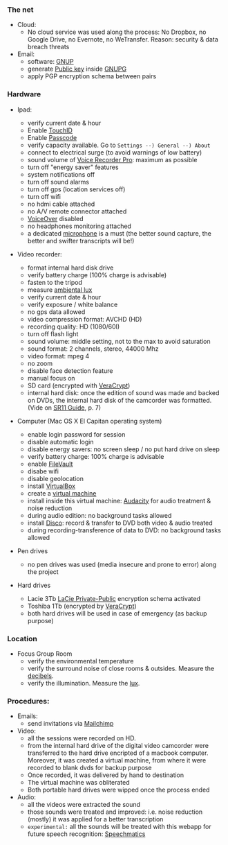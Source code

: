 ### The net ###

+ Cloud:
    * No cloud service was used along the process: No Dropbox, no Google Drive, no Evernote, no WeTransfer. Reason: security & data breach threats 
+ Email:
	* software: [GNUP](https://www.gnupg.org/software/index.html)
	* generate [Public key](http://www.dewinter.com/gnupg_howto/english/GPGMiniHowto-1.html#ss1.1) inside [GNUPG](https://www.gnupg.org/software/index.html)
	* apply PGP encryption schema between pairs


### Hardware ###

+ Ipad:
    * verify current date & hour
	* Enable [TouchID](https://support.apple.com/en-us/HT204587)
	* Enable [Passcode](https://support.apple.com/en-us/HT204060)
	* verify capacity available. Go to `Settings --) General --) About`
	* connect to electrical surge (to avoid warnings of low battery)
	* sound volume of [Voice Recorder Pro](https://itunes.apple.com/ar/app/voice-record-pro/id546983235?mt=8): maximum as possible
	* turn off "energy saver" features
	* system notifications off
	* turn off sound alarms
	* turn off gps (location services off)
	* turn off wifi
	* no hdmi cable attached
	* no A/V remote connector attached
	* [VoiceOver](https://www.apple.com/accessibility/iphone/vision/) disabled
	* no headphones monitoring attached
	* a dedicated [microphone](https://bitbucket.org/imhicihu/focus-group-2016/src/efe6ed9347a086fea9f3a0b01b9b1705809d2dce/improvements.md?at=default) is a must (the better sound capture, the better and swifter transcripts will be!)

+ Video recorder:
    * format internal hard disk drive
	* verify battery charge (100% charge is advisable)
    * fasten to the tripod
	* measure [ambiental lux](https://itunes.apple.com/es/app/light-meter-lux-measurement-tool/id642285909?mt=8)
    * verify current date & hour
	* verify exposure / white balance
	* no gps data allowed
	* video compression format: AVCHD (HD)
	* recording quality: HD (1080/60I)
	* turn off flash light
    * sound volume: middle setting, not to the max to avoid saturation
	* sound format: 2 channels, stereo, 44000 Mhz
	* video format: mpeg 4
	* no zoom
	* disable face detection feature
	* manual focus on
	* SD card (encrypted with [VeraCrypt](https://veracrypt.codeplex.com/))
    * internal hard disk: once the edition of sound was made and backed on DVDs, the internal hard disk of the camcorder was formatted. (Vide on [SR11 Guide](https://bitbucket.org/imhicihu/focus-group-2016/downloads/sr11guide.pdf), p. 7)

+ Computer (Mac OS X El Capitan operating system)
    * enable login password for session
	* disable automatic login
	* disable energy savers: no screen sleep / no put hard drive on sleep
	* verify battery charge: 100% charge is advisable
	* enable [FileVault](https://support.apple.com/en-us/HT204837)
	* disabe wifi
	* disable geolocation
	* install [VirtualBox](https://www.virtualbox.org/wiki/VirtualBox)
	* create a [virtual machine](https://en.wikipedia.org/wiki/Virtual_machine)
	* install inside this virtual machine: [Audacity](http://www.audacityteam.org/) for audio treatment & noise reduction
	* during audio edition: no background tasks allowed
	* install [Disco](http://www.discoapp.com/): record & transfer to DVD both video & audio treated
	* during recording-transference of data to DVD: no background tasks allowed

+ Pen drives
    * no pen drives was used (media insecure and prone to error) along the project

+ Hard drives
    * Lacie 3Tb [LaCie Private-Public](http://www.lacie.com/la/es/products/software/private-public/) encryption schema activated
	* Toshiba 1Tb (encrypted by [VeraCrypt](https://veracrypt.codeplex.com/))
	* both hard drives will be used in case of emergency (as backup purpose)

### Location ###

+ Focus Group Room 
    * verify the environmental temperature
	* verify the surround noise of close rooms & outsides. Measure the [decibels](https://bitbucket.org/imhicihu/focus-group-2016/issues/12/workflow-software-involved).
	* verify the illumination. Measure the [lux](https://bitbucket.org/imhicihu/focus-group-2016/issues/12/workflow-software-involved).


### Procedures: ###

+ Emails:
    * send invitations via [Mailchimp](https://bitbucket.org/imhicihu/focus-group-2016/issues/17/workflow-webapp-used)
+ Video:
    * all the sessions were recorded on HD.
	* from the internal hard drive of the digital video camcorder were transferred to the hard drive encripted of a macbook computer. Moreover, it was created a virtual machine, from where it were recorded to blank dvds for backup purpose
	* Once recorded, it was delivered by hand to destination
	* The virtual machine was obliterated
	* Both portable hard drives were wipped once the process ended
+ Audio:
    * all the videos were extracted the sound
	* those sounds were treated and improved: i.e. noise reduction (mostly) it was applied for a better transcription
	* `experimental:` all the sounds will be treated with this webapp for future speech recognition: [Speechmatics](https://www.speechmatics.com/labs/real-time-demo/)